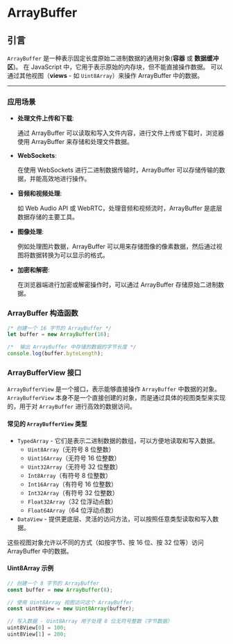 # ArrayBuffer

## 引言

`ArrayBuffer` 是一种表示固定长度原始二进制数据的通用对象(**容器** 或 **数据缓冲区**)。
在 JavaScript 中，它用于表示原始的内存块，但不能直接操作数据。
可以通过其他视图（**views** - 如 `Uint8Array`）来操作 ArrayBuffer 中的数据。

---
### 应用场景

- **处理文件上传和下载**:

  通过 ArrayBuffer 可以读取和写入文件内容，进行文件上传或下载时，浏览器使用 ArrayBuffer 来存储和处理文件数据。

- **WebSockets**:

  在使用 WebSockets 进行二进制数据传输时，ArrayBuffer 可以存储传输的数据，并能高效地进行操作。

- **音频和视频处理**:

  如 Web Audio API 或 WebRTC，处理音频和视频流时，ArrayBuffer 是底层数据存储的主要工具。

- **图像处理**:

  例如处理图片数据，ArrayBuffer 可以用来存储图像的像素数据，然后通过视图将数据转换为可以显示的格式。

- **加密和解密**:

  在浏览器端进行加密或解密操作时，可以通过 ArrayBuffer 存储原始二进制数据。

### ArrayBuffer 构造函数

```javascript
/* 创建一个 16 字节的 ArrayBuffer */
let buffer = new ArrayBuffer(16);

/*  输出 ArrayBuffer 中存储的数据的字节长度 */
console.log(buffer.byteLength);
```

### ArrayBufferView 接口

`ArrayBufferView` 是一个接口，表示能够直接操作 `ArrayBuffer` 中数据的对象。
`ArrayBufferView` 本身不是一个直接创建的对象，而是通过具体的视图类型来实现的，用于对 `ArrayBuffer` 进行高效的数据访问。

#### 常见的 `ArrayBufferView` 类型

- `TypedArray` - 它们是表示二进制数据的数组，可以方便地读取和写入数据。
    - `Uint8Array`（无符号 8 位整数）
    - `Uint16Array`（无符号 16 位整数）
    - `Uint32Array`（无符号 32 位整数）
    - `Int8Array`（有符号 8 位整数）
    - `Int16Array`（有符号 16 位整数）
    - `Int32Array`（有符号 32 位整数）
    - `Float32Array`（32 位浮动点数）
    - `Float64Array`（64 位浮动点数）
- `DataView` - 提供更底层、灵活的访问方法，可以按照任意类型读取和写入数据。

这些视图对象允许以不同的方式（如按字节、按 16 位、按 32 位等）访问 ArrayBuffer 中的数据。

#### Uint8Array 示例

```javascript
// 创建一个 8 字节的 ArrayBuffer
const buffer = new ArrayBuffer(8);

// 使用 Uint8Array 视图访问这个 ArrayBuffer
const uint8View = new Uint8Array(buffer);

// 写入数据 - Uint8Array 用于处理 8 位无符号整数（字节数据）
uint8View[0] = 100;
uint8View[1] = 200;
```